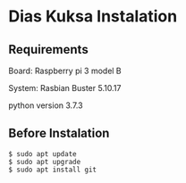 # Dias Kuksa Instalation

## Requirements

Board: Raspberry pi 3 model B

System: Rasbian Buster 5.10.17

python version 3.7.3

## Before Instalation

```
$ sudo apt update
$ sudo apt upgrade 
$ sudo apt install git
```
